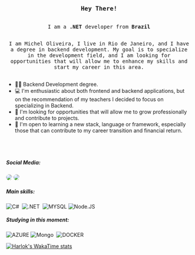 <!-- Intro  -->
<h3 align="center">
        <samp>
                <b>Hey There! </b> 
        </samp>
</h3>

<p align="center" style="font=20"> 
  <samp>
    <br>
     I am a <b>.NET</b> developer from <b>Brazil</b>
    <br>
  </samp>
</p>

<p align="center" style="font=18"> 
  <samp>
    <br>
     I am Michel Oliveira, I live in Rio de Janeiro, and I have a degree in backend development. My goal is to specialize in the development field, and I am looking for opportunities that will allow me to enhance my skills and start my career in this area.</b>
    <br>
    <br>
  </samp>
</p>

- 👩‍🎓 Backend Development degree.
- 💻 I'm enthusiastic about both frontend and backend applications, but on the recommendation of my teachers I decided to focus on specializing in Backend.
- 💼 I'm looking for opportunities that will allow me to grow professionally and contribute to projects.
- 🌱  I'm open to learning a new stack, language or framework, especially those that can contribute to my career transition and financial return.
<br>

<h1></h1>

 ##### Social Media:
 </div>
<a href="https://www.linkedin.com/in/michel-oliveira-054746230/" target="_blank"><img src="https://img.shields.io/badge/-LinkedIn-0D1117?style=for-the-badge&logo=linkedin&logoColor=white" style="border-radius: 30px" target="_blank"></a> 
 <a href="https://michel-alpha.vercel.app/" target="_blank"><img src="https://img.shields.io/badge/website-0D1117?style=for-the-badge&logo=About.me&logoColor=FFF" style="border-radius: 30px" target="blank"></a> 
 </div>

 
 ##### Main skills:
![C#](https://img.shields.io/badge/C%23-0D1117?style=for-the-badge&logo=c-sharp&logoColor=white)&nbsp;
![.NET](https://img.shields.io/badge/.NET-0D1117?style=for-the-badge&logo=.net&logoColor=5C2D91)&nbsp;
![MYSQL](https://img.shields.io/badge/MySQL-0D1117?style=for-the-badge&logo=mysql&logoColor=white)
![Node.JS](https://img.shields.io/badge/-Node.JS-0D1117?style=for-the-badge&logo=node.js&labelColor=0D1117&textColor=0D1117)&nbsp;

	

##### Studying in this moment:
![AZURE](https://img.shields.io/badge/Microsoft_Azure-0D1117?style=for-the-badge&logo=microsoft-azure&logoColor=white)
![Mongo](https://img.shields.io/badge/MongoDB-0D1117?style=for-the-badge&logo=mongodb&logoColor=white)&nbsp;
![DOCKER](https://img.shields.io/badge/Docker-0D1117?style=for-the-badge&logo=docker&logoColor=fff)&nbsp;



[![Harlok's WakaTime stats](https://github-readme-stats.vercel.app/api/Compactlayout?username=ffflabs)](https://github.com/Oliveira777rj/github-readme-stats)

